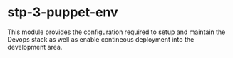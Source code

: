 # stp-3-puppet-env

This module provides the configuration required to setup and maintain the Devops stack as well as 
enable contineous deployment into the development area.
